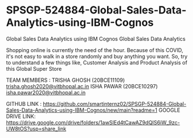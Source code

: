 # SPSGP-524884-Global-Sales-Data-Analytics-using-IBM-Cognos
Global Sales Data Analytics using IBM Cognos
Global Sales Data Analytics

Shopping online is currently the need of the hour. Because of this COVID, it's not easy to walk in a store randomly and buy anything you want. So, try to understand a few things like, Customer Analysis and Product Analysis of this Global Super Store

TEAM MEMBERS : TRISHA GHOSH (20BCE11109) trisha.ghosh2020@vitbhopal.ac.in ISHA PAWAR (20BCE10297) isha.pawar2020@vitbhopal.ac.in

GITHUB LINK : https://github.com/smartinternz02/SPSGP-524884-Global-Sales-Data-Analytics-using-IBM-Cognos/new/main?readme=1
GOOGLE DRIVE LINK: https://drive.google.com/drive/folders/1awSlEd4tCawAZ9dQIS6iW_9zc-UW8tOS?usp=share_link
